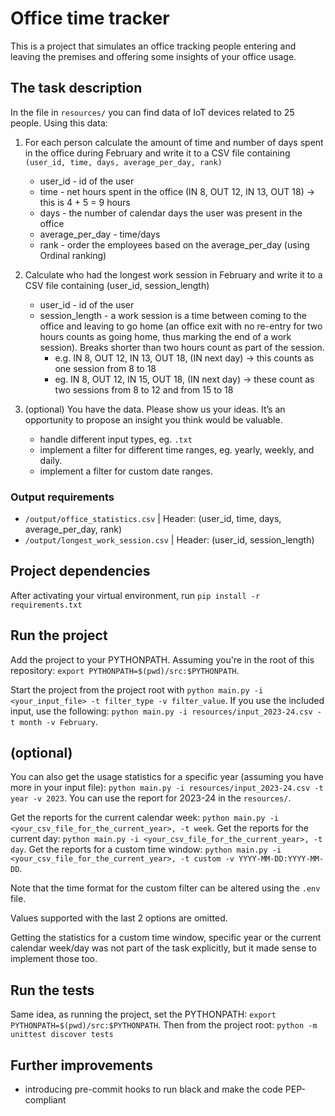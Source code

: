 # Office time tracker

This is a project that simulates an office tracking people entering and leaving the premises and offering some insights of your office usage.

## The task description

In the file in `resources/` you can find data of IoT devices related to 25 people. Using this data:

1. For each person calculate the amount of time and number of days spent in the office during February and write it to a CSV file containing `(user_id, time, days, average_per_day, rank)`

   - user_id - id of the user
   - time - net hours spent in the office (IN 8, OUT 12, IN 13, OUT 18) → this is 4 + 5 = 9 hours
   - days - the number of calendar days the user was present in the office
   - average_per_day - time/days
   - rank - order the employees based on the average_per_day (using Ordinal ranking)

2. Calculate who had the longest work session in February and write it to a CSV file containing (user_id, session_length)

   - user_id - id of the user
   - session_length - a work session is a time between coming to the office and leaving to go home (an office exit with no re-entry for two hours counts as going home, thus marking the end of a work session). Breaks shorter than two hours count as part of the session.
     - e.g. IN 8, OUT 12, IN 13, OUT 18, (IN next day) → this counts as one session from 8 to 18
     - eg. IN 8, OUT 12, IN 15, OUT 18, (IN next day) → these count as two sessions from 8 to 12 and from 15 to 18

3. (optional) You have the data. Please show us your ideas. It’s an opportunity to propose an insight you think would be valuable.
   - handle different input types, eg. `.txt`
   - implement a filter for different time ranges, eg. yearly, weekly, and daily.
   - implement a filter for custom date ranges.

### Output requirements

- `/output/office_statistics.csv` | Header: (user_id, time, days, average_per_day, rank)
- `/output/longest_work_session.csv` | Header: (user_id, session_length)

## Project dependencies

After activating your virtual environment, run `pip install -r requirements.txt`

## Run the project

Add the project to your PYTHONPATH. Assuming you're in the root of this repository: `export PYTHONPATH=$(pwd)/src:$PYTHONPATH`.

Start the project from the project root with `python main.py -i <your_input_file> -t filter_type -v filter_value`. If you use the included input, use the following: `python main.py -i resources/input_2023-24.csv -t month -v February`.

## (optional)

You can also get the usage statistics for a specific year (assuming you have more in your input file): `python main.py -i resources/input_2023-24.csv -t year -v 2023`. You can use the report for 2023-24 in the `resources/`.

Get the reports for the current calendar week: `python main.py -i <your_csv_file_for_the_current_year>, -t week`.
Get the reports for the current day: `python main.py -i <your_csv_file_for_the_current_year>, -t day`.
Get the reports for a custom time window: `python main.py -i <your_csv_file_for_the_current_year>, -t custom -v YYYY-MM-DD:YYYY-MM-DD`.

Note that the time format for the custom filter can be altered using the `.env` file.

Values supported with the last 2 options are omitted.

Getting the statistics for a custom time window, specific year or the current calendar week/day was not part of the task explicitly, but it made sense to implement those too.

## Run the tests

Same idea, as running the project, set the PYTHONPATH: `export PYTHONPATH=$(pwd)/src:$PYTHONPATH`.
Then from the project root: `python -m unittest discover tests`

## Further improvements

- introducing pre-commit hooks to run black and make the code PEP-compliant
